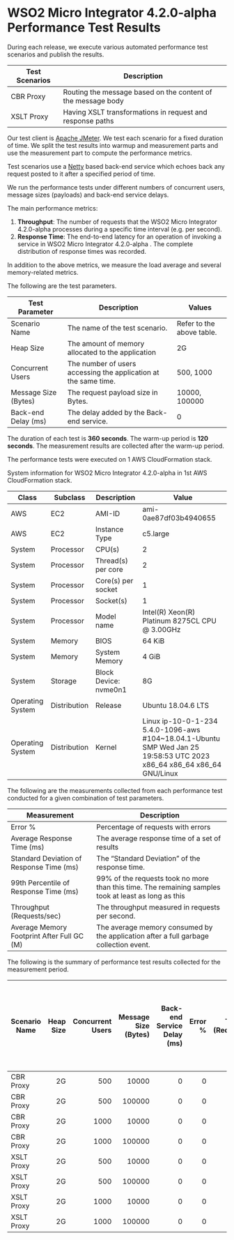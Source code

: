 # WSO2 Micro Integrator 4.2.0-alpha Performance Test Results

During each release, we execute various automated performance test scenarios and publish the results.

| Test Scenarios | Description |
| --- | --- |
| CBR Proxy | Routing the message based on the content of the message body |
| XSLT Proxy | Having XSLT transformations in request and response paths |

Our test client is [Apache JMeter](https://jmeter.apache.org/index.html). We test each scenario for a fixed duration of
time. We split the test results into warmup and measurement parts and use the measurement part to compute the
performance metrics.

Test scenarios use a [Netty](https://netty.io/) based back-end service which echoes back any request
posted to it after a specified period of time.

We run the performance tests under different numbers of concurrent users, message sizes (payloads) and back-end service
delays.

The main performance metrics:

1. **Throughput**: The number of requests that the WSO2 Micro Integrator 4.2.0-alpha processes during a specific time interval (e.g. per second).
2. **Response Time**: The end-to-end latency for an operation of invoking a service in WSO2 Micro Integrator 4.2.0-alpha . The complete distribution of response times was recorded.

In addition to the above metrics, we measure the load average and several memory-related metrics.

The following are the test parameters.

| Test Parameter | Description | Values |
| --- | --- | --- |
| Scenario Name | The name of the test scenario. | Refer to the above table. |
| Heap Size | The amount of memory allocated to the application | 2G |
| Concurrent Users | The number of users accessing the application at the same time. | 500, 1000 |
| Message Size (Bytes) | The request payload size in Bytes. | 10000, 100000 |
| Back-end Delay (ms) | The delay added by the Back-end service. | 0 |

The duration of each test is **360 seconds**. The warm-up period is **120 seconds**.
The measurement results are collected after the warm-up period.

The performance tests were executed on 1 AWS CloudFormation stack.


System information for WSO2 Micro Integrator 4.2.0-alpha in 1st AWS CloudFormation stack.

| Class | Subclass | Description | Value |
| --- | --- | --- | --- |
| AWS | EC2 | AMI-ID | ami-0ae87df03b4940655 |
| AWS | EC2 | Instance Type | c5.large |
| System | Processor | CPU(s) | 2 |
| System | Processor | Thread(s) per core | 2 |
| System | Processor | Core(s) per socket | 1 |
| System | Processor | Socket(s) | 1 |
| System | Processor | Model name | Intel(R) Xeon(R) Platinum 8275CL CPU @ 3.00GHz |
| System | Memory | BIOS | 64 KiB |
| System | Memory | System Memory | 4 GiB |
| System | Storage | Block Device: nvme0n1 | 8G |
| Operating System | Distribution | Release | Ubuntu 18.04.6 LTS |
| Operating System | Distribution | Kernel | Linux ip-10-0-1-234 5.4.0-1096-aws #104~18.04.1-Ubuntu SMP Wed Jan 25 19:58:53 UTC 2023 x86_64 x86_64 x86_64 GNU/Linux |


The following are the measurements collected from each performance test conducted for a given combination of
test parameters.

| Measurement | Description |
| --- | --- |
| Error % | Percentage of requests with errors |
| Average Response Time (ms) | The average response time of a set of results |
| Standard Deviation of Response Time (ms) | The “Standard Deviation” of the response time. |
| 99th Percentile of Response Time (ms) | 99% of the requests took no more than this time. The remaining samples took at least as long as this |
| Throughput (Requests/sec) | The throughput measured in requests per second. |
| Average Memory Footprint After Full GC (M) | The average memory consumed by the application after a full garbage collection event. |

The following is the summary of performance test results collected for the measurement period.

|  Scenario Name | Heap Size | Concurrent Users | Message Size (Bytes) | Back-end Service Delay (ms) | Error % | Throughput (Requests/sec) | Average Response Time (ms) | Standard Deviation of Response Time (ms) | 99th Percentile of Response Time (ms) | WSO2 Micro Integrator 4.2.0-alpha GC Throughput (%) | Average WSO2 Micro Integrator 4.2.0-alpha Memory Footprint After Full GC (M) |
|---|---:|---:|---:|---:|---:|---:|---:|---:|---:|---:|---:|
|  CBR Proxy | 2G | 500 | 10000 | 0 | 0 | 969.88 | 515.16 | 211.6 | 1103 | 97.32 |  |
|  CBR Proxy | 2G | 500 | 100000 | 0 | 0 | 59.05 | 8337.67 | 2141.41 | 13567 | N/A | N/A |
|  CBR Proxy | 2G | 1000 | 10000 | 0 | 0 | 758.97 | 1313.7 | 510.65 | 2735 | N/A | N/A |
|  CBR Proxy | 2G | 1000 | 100000 | 0 | 0 | 42.16 | 22672.36 | 4702.53 | 30335 | N/A | N/A |
|  XSLT Proxy | 2G | 500 | 10000 | 0 | 0 | 214.1 | 2312.94 | 915.99 | 4959 | N/A | N/A |
|  XSLT Proxy | 2G | 500 | 100000 | 0 | 0 | 20.7 | 22804.96 | 3654.43 | 31871 | N/A | N/A |
|  XSLT Proxy | 2G | 1000 | 10000 | 0 | 0 | 221.28 | 4458.23 | 1293.11 | 7679 | N/A | N/A |
|  XSLT Proxy | 2G | 1000 | 100000 | 0 | 0 | 17.92 | 48460.2 | 4353.08 | 58623 | N/A | N/A |
